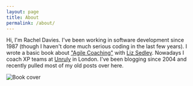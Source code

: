 ```yaml
---
layout: page
title: About
permalink: /about/
---
```


Hi, I'm Rachel Davies. I've been working in software development since 1987 (though I haven't done much serious coding in the last few years). I wrote a basic book about ["Agile Coaching"](https://pragprog.com/book/sdcoach/agile-coaching) with [Liz Sedley](https://pragprog.com/users/display_profile/48266). Nowadays I coach XP teams at [Unruly](http://tech.unruly.co/) in London.
I've been blogging since 2004 and recently pulled most of my old posts over here.

![Book cover](http://rachelcdavies.github.io/images/sdcoach.jpg)

